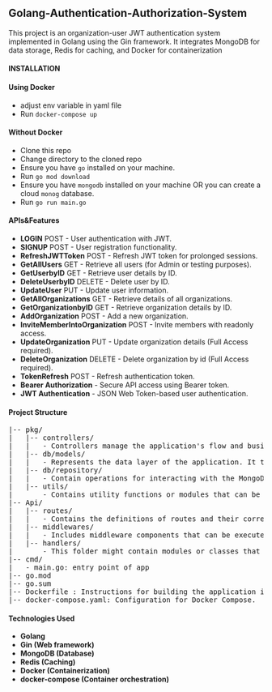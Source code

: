 ## Golang-Authentication-Authorization-System

This project is an organization-user JWT authentication system implemented in Golang using the Gin framework. It integrates MongoDB for data storage, Redis for caching, and Docker for containerization


#### INSTALLATION

#### Using Docker 
 - adjust env variable in yaml file
 - Run `docker-compose up`
#### Without Docker
- Clone this repo
- Change directory to the cloned repo
- Ensure you have `go` installed on your machine.
- Run `go mod download`
- Ensure you have `mongodb` installed on your machine OR you can create a cloud `monog` database.
- Run `go run main.go`



#### APIs&Features

- **LOGIN** POST -  User authentication with JWT.
- **SIGNUP** POST - User registration functionality.
- **RefreshJWTToken** POST - Refresh JWT token for prolonged sessions.
- **GetAllUsers** GET -  Retrieve all users (for Admin or testing purposes).
- **GetUserbyID** GET - Retrieve user details by ID.
- **DeleteUserbyID** DELETE - Delete user by ID.
- **UpdateUser** PUT - Update user information.
- **GetAllOrganizations** GET - Retrieve details of all organizations.
- **GetOrganizationbyID** GET - Retrieve organization details by ID.
- **AddOrganization** POST - Add a new organization.
- **InviteMemberIntoOrganization** POST -  Invite members with readonly access.
- **UpdateOrganization** PUT - Update organization details (Full Access required).
- **DeleteOrganization** DELETE - Delete organization by id (Full Access required).
- **TokenRefresh** POST - Refresh authentication token.
- **Bearer Authorization** -  Secure API access using Bearer token.
- **JWT Authentication** - JSON Web Token-based user authentication.


#### Project Structure
<pre>
|-- pkg/
|   |-- controllers/
|   |   - Controllers manage the application's flow and business logic. They receive input from the handlers, process it using the models, and return results to be presented by the views.
|   |-- db/models/
|   |   - Represents the data layer of the application. It typically includes data models.
|   |-- db/repository/
|   |   - Contain operations for interacting with the MongoDB database or other data sources.
|   |-- utils/
|       - Contains utility functions or modules that can be used across different parts of the application. Utilities might include helper functions, generic components, or modules that provide common functionalities.
|-- Api/
|   |-- routes/
|   |   - Contains the definitions of routes and their corresponding handlers, responsible for routing incoming requests to the appropriate controllers.
|   |-- middlewares/
|   |   - Includes middleware components that can be executed before or after the request reaches the controller. Middlewares often handle tasks like authentication, logging, etc.
|   |-- handlers/
|       - This folder might contain modules or classes that handle specific types of requests. Handlers are often responsible for interacting with the request and response objects, processing data, and calling the appropriate controller methods.
|-- cmd/
|   - main.go: entry point of app
|-- go.mod
|-- go.sum
|-- Dockerfile : Instructions for building the application image.
|-- docker-compose.yaml: Configuration for Docker Compose.
</pre>
#### Technologies Used

- **Golang**
- **Gin (Web framework)**
- **MongoDB (Database)**
- **Redis (Caching)**
- **Docker (Containerization)**
- **docker-compose (Container orchestration)**
